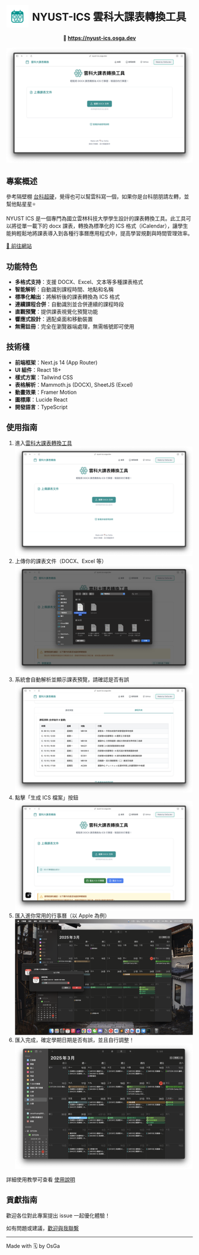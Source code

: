 <h1 style="display: flex; align-items: center;">
  <img src="public/icon.png" alt="icon" width="60" height="60" style="margin-right: 10px;">
  NYUST-ICS 雲科大課表轉換工具
</h1>

<div align="center">
  <h4>
    🔗 <a href="https://nyust-ics.osga.dev">https://nyust-ics.osga.dev</a>
  </h4>
</div>

![NYUST ICS](public/nyust-ics.png)

## 專案概述

參考隔壁棚 [台科超硬](https://github.com/WuSandWitch/NTUST-Calendar-Maker)，覺得也可以幫雲科寫一個，如果你是台科朋朋請左轉，並幫他點星星⭐

NYUST ICS 是一個專門為國立雲林科技大學學生設計的課表轉換工具。此工具可以將從單一載下的 docx 課表，轉換為標準化的 ICS 格式（iCalendar），讓學生能夠輕鬆地將課表導入到各種行事曆應用程式中，提高學習規劃與時間管理效率。

[🔗 前往網站](https://nyust-ics.osga.dev)

## 功能特色

- **多格式支持**：支援 DOCX、Excel、文本等多種課表格式
- **智能解析**：自動識別課程時間、地點和名稱
- **標準化輸出**：將解析後的課表轉換為 ICS 格式
- **連續課程合併**：自動識別並合併連續的課程時段
- **直觀預覽**：提供課表視覺化預覽功能
- **響應式設計**：適配桌面和移動裝置
- **無需註冊**：完全在瀏覽器端處理，無需帳號即可使用

## 技術棧

- **前端框架**：Next.js 14 (App Router)
- **UI 組件**：React 18+
- **樣式方案**：Tailwind CSS
- **表格解析**：Mammoth.js (DOCX), SheetJS (Excel)
- **動畫效果**：Framer Motion
- **圖標庫**：Lucide React
- **開發語言**：TypeScript


## 使用指南

1. 進入[雲科大課表轉換工具](https://nyust-ics.osga.dev/guide)
![NYUST ICS](public/nyust-ics.png)
2. 上傳你的課表文件（DOCX、Excel 等）
![Upload](public/image/Upload.png)
3. 系統會自動解析並顯示課表預覽，請確認是否有誤
![check](public/image/check.png)
4. 點擊「生成 ICS 檔案」按鈕
![ics](public/image/ics.png)
5. 匯入進你常用的行事曆（以 Apple 為例）
![date](public/image/date.png)
6. 匯入完成，確定學期日期是否有誤，並且自行調整！
![dont](public/image/done.png)

詳細使用教學可查看 [使用說明](https://nyust-ics.osga.dev/guide)
## 貢獻指南

歡迎各位對此專案提出 issue 一起優化體驗！

如有問題或建議，[歡迎與我聯繫](https://osga.dev/contect)

---

Made with 🗓️ by OsGa


